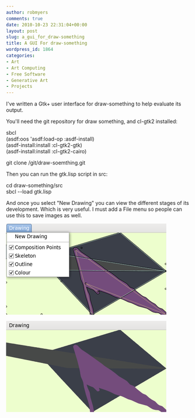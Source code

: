 ```yaml
---
author: robmyers
comments: true
date: 2010-10-23 22:31:04+00:00
layout: post
slug: a_gui_for_draw-something
title: A GUI For draw-something
wordpress_id: 1864
categories:
- Art
- Art Computing
- Free Software
- Generative Art
- Projects
---
```


I've written a Gtk+ user interface for draw-something to help evaluate its output.  
  
You'll need the git repository for draw something, and cl-gtk2 installed:  
  
sbcl  
(asdf:oos 'asdf:load-op :asdf-install)  
(asdf-install:install :cl-gtk2-gtk)  
(asdf-install:install :cl-gtk2-cairo)  
  
git clone /git/draw-soemthing.git  
  
Then you can run the gtk.lisp script in src:  
  
cd draw-something/src  
sbcl --load gtk.lisp  
  
And once you select "New Drawing" you can view the different stages of its development. Which is very useful. I must add a File menu so people can use this to save images as well.  
  
![draw-something gui 1](/assets/2010/10/23/ds1.png)  


  
![draw-something gui 2](/assets/2010/10/23/ds2.png)  


  




